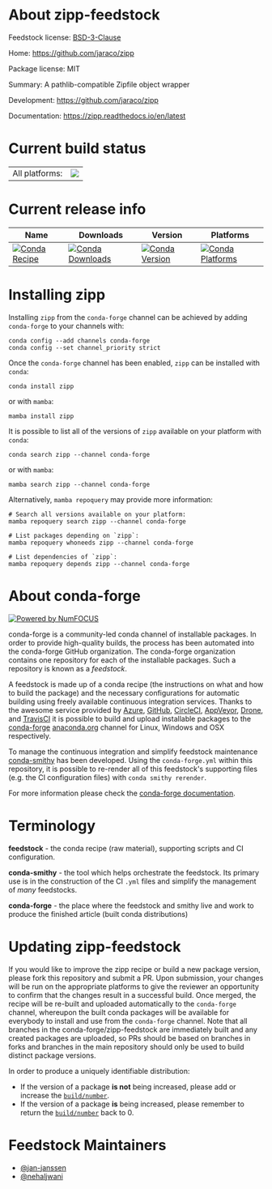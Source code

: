 About zipp-feedstock
====================

Feedstock license: [BSD-3-Clause](https://github.com/conda-forge/zipp-feedstock/blob/main/LICENSE.txt)

Home: https://github.com/jaraco/zipp

Package license: MIT

Summary: A pathlib-compatible Zipfile object wrapper

Development: https://github.com/jaraco/zipp

Documentation: https://zipp.readthedocs.io/en/latest

Current build status
====================


<table><tr><td>All platforms:</td>
    <td>
      <a href="https://dev.azure.com/conda-forge/feedstock-builds/_build/latest?definitionId=6162&branchName=main">
        <img src="https://dev.azure.com/conda-forge/feedstock-builds/_apis/build/status/zipp-feedstock?branchName=main">
      </a>
    </td>
  </tr>
</table>

Current release info
====================

| Name | Downloads | Version | Platforms |
| --- | --- | --- | --- |
| [![Conda Recipe](https://img.shields.io/badge/recipe-zipp-green.svg)](https://anaconda.org/conda-forge/zipp) | [![Conda Downloads](https://img.shields.io/conda/dn/conda-forge/zipp.svg)](https://anaconda.org/conda-forge/zipp) | [![Conda Version](https://img.shields.io/conda/vn/conda-forge/zipp.svg)](https://anaconda.org/conda-forge/zipp) | [![Conda Platforms](https://img.shields.io/conda/pn/conda-forge/zipp.svg)](https://anaconda.org/conda-forge/zipp) |

Installing zipp
===============

Installing `zipp` from the `conda-forge` channel can be achieved by adding `conda-forge` to your channels with:

```
conda config --add channels conda-forge
conda config --set channel_priority strict
```

Once the `conda-forge` channel has been enabled, `zipp` can be installed with `conda`:

```
conda install zipp
```

or with `mamba`:

```
mamba install zipp
```

It is possible to list all of the versions of `zipp` available on your platform with `conda`:

```
conda search zipp --channel conda-forge
```

or with `mamba`:

```
mamba search zipp --channel conda-forge
```

Alternatively, `mamba repoquery` may provide more information:

```
# Search all versions available on your platform:
mamba repoquery search zipp --channel conda-forge

# List packages depending on `zipp`:
mamba repoquery whoneeds zipp --channel conda-forge

# List dependencies of `zipp`:
mamba repoquery depends zipp --channel conda-forge
```


About conda-forge
=================

[![Powered by
NumFOCUS](https://img.shields.io/badge/powered%20by-NumFOCUS-orange.svg?style=flat&colorA=E1523D&colorB=007D8A)](https://numfocus.org)

conda-forge is a community-led conda channel of installable packages.
In order to provide high-quality builds, the process has been automated into the
conda-forge GitHub organization. The conda-forge organization contains one repository
for each of the installable packages. Such a repository is known as a *feedstock*.

A feedstock is made up of a conda recipe (the instructions on what and how to build
the package) and the necessary configurations for automatic building using freely
available continuous integration services. Thanks to the awesome service provided by
[Azure](https://azure.microsoft.com/en-us/services/devops/), [GitHub](https://github.com/),
[CircleCI](https://circleci.com/), [AppVeyor](https://www.appveyor.com/),
[Drone](https://cloud.drone.io/welcome), and [TravisCI](https://travis-ci.com/)
it is possible to build and upload installable packages to the
[conda-forge](https://anaconda.org/conda-forge) [anaconda.org](https://anaconda.org/)
channel for Linux, Windows and OSX respectively.

To manage the continuous integration and simplify feedstock maintenance
[conda-smithy](https://github.com/conda-forge/conda-smithy) has been developed.
Using the ``conda-forge.yml`` within this repository, it is possible to re-render all of
this feedstock's supporting files (e.g. the CI configuration files) with ``conda smithy rerender``.

For more information please check the [conda-forge documentation](https://conda-forge.org/docs/).

Terminology
===========

**feedstock** - the conda recipe (raw material), supporting scripts and CI configuration.

**conda-smithy** - the tool which helps orchestrate the feedstock.
                   Its primary use is in the construction of the CI ``.yml`` files
                   and simplify the management of *many* feedstocks.

**conda-forge** - the place where the feedstock and smithy live and work to
                  produce the finished article (built conda distributions)


Updating zipp-feedstock
=======================

If you would like to improve the zipp recipe or build a new
package version, please fork this repository and submit a PR. Upon submission,
your changes will be run on the appropriate platforms to give the reviewer an
opportunity to confirm that the changes result in a successful build. Once
merged, the recipe will be re-built and uploaded automatically to the
`conda-forge` channel, whereupon the built conda packages will be available for
everybody to install and use from the `conda-forge` channel.
Note that all branches in the conda-forge/zipp-feedstock are
immediately built and any created packages are uploaded, so PRs should be based
on branches in forks and branches in the main repository should only be used to
build distinct package versions.

In order to produce a uniquely identifiable distribution:
 * If the version of a package **is not** being increased, please add or increase
   the [``build/number``](https://docs.conda.io/projects/conda-build/en/latest/resources/define-metadata.html#build-number-and-string).
 * If the version of a package **is** being increased, please remember to return
   the [``build/number``](https://docs.conda.io/projects/conda-build/en/latest/resources/define-metadata.html#build-number-and-string)
   back to 0.

Feedstock Maintainers
=====================

* [@jan-janssen](https://github.com/jan-janssen/)
* [@nehaljwani](https://github.com/nehaljwani/)

